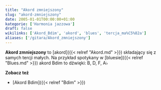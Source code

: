 ```yaml
---
title: "Akord zmniejszony"
slug: "akord-zmniejszony"
date: 2005-01-01T00:00:00+01:00
kategorie: ['Harmonia jazzowa']
draft: false
wikilinks: ['Akord_Bdim', 'akord', 'blues', 'tercja_ma%C5%82a']
aliases: ['/gitara/Akord_zmniejszony']
---
```

**Akord zmniejszony** to [akord]({{< relref "Akord.md" >}}) składający się z
samych tercji małych<!-- link nie odnosił się do niczego: 'Akord zmniejszony' ('content/książka/Akord_zmniejszony.md') links to 'tercja_mała' ('content/książka/tercja_mała.md') and that does not exist -->. Na przykład spotykany w
[bluesie]({{< relref "Blues.md" >}}) akord Bdim to dźwięki: B, D, F, A♭

**Zobacz też**

  - [Akord Bdim]({{< relref "Bdim" >}})

